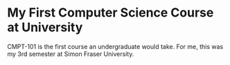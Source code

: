 # My First Computer Science Course at University

CMPT-101 is the first course an undergraduate would take. For me, this was my
3rd semester at Simon Fraser University.
